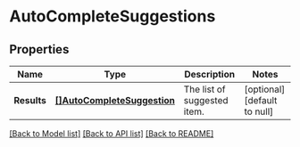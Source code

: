 # AutoCompleteSuggestions

## Properties
Name | Type | Description | Notes
------------ | ------------- | ------------- | -------------
**Results** | [**[]AutoCompleteSuggestion**](AutoCompleteSuggestion.md) | The list of suggested item. | [optional] [default to null]

[[Back to Model list]](../README.md#documentation-for-models) [[Back to API list]](../README.md#documentation-for-api-endpoints) [[Back to README]](../README.md)

